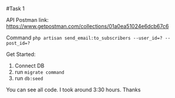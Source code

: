 #Task 1

API Postman link: https://www.getpostman.com/collections/01a0ea51024e6dcb67c6

Command ```php artisan send_email:to_subscribers --user_id=? --post_id=?```

Get Started:
1) Connect DB 
2) run ```migrate command```
3) run ```db:seed```


You can see all code. I took around 3:30 hours. 
Thanks
